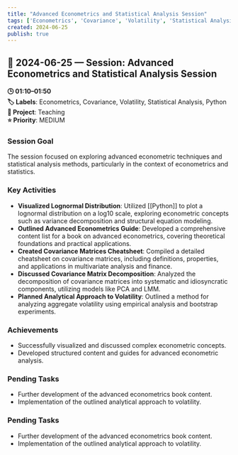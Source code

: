 ```yaml
---
title: "Advanced Econometrics and Statistical Analysis Session"
tags: ['Econometrics', 'Covariance', 'Volatility', 'Statistical Analysis', 'Python']
created: 2024-06-25
publish: true
---
```


## 📅 2024-06-25 — Session: Advanced Econometrics and Statistical Analysis Session

**🕒 01:10–01:50**  
**🏷️ Labels**: Econometrics, Covariance, Volatility, Statistical Analysis, Python  
**📂 Project**: Teaching  
**⭐ Priority**: MEDIUM  


### Session Goal
The session focused on exploring advanced econometric techniques and statistical analysis methods, particularly in the context of econometrics and statistics.

### Key Activities
- **Visualized Lognormal Distribution**: Utilized [[Python]] to plot a lognormal distribution on a log10 scale, exploring econometric concepts such as variance decomposition and structural equation modeling.
- **Outlined Advanced Econometrics Guide**: Developed a comprehensive content list for a book on advanced econometrics, covering theoretical foundations and practical applications.
- **Created Covariance Matrices Cheatsheet**: Compiled a detailed cheatsheet on covariance matrices, including definitions, properties, and applications in multivariate analysis and finance.
- **Discussed Covariance Matrix Decomposition**: Analyzed the decomposition of covariance matrices into systematic and idiosyncratic components, utilizing models like PCA and LMM.
- **Planned Analytical Approach to Volatility**: Outlined a method for analyzing aggregate volatility using empirical analysis and bootstrap experiments.

### Achievements
- Successfully visualized and discussed complex econometric concepts.
- Developed structured content and guides for advanced econometric analysis.

### Pending Tasks
- Further development of the advanced econometrics book content.
- Implementation of the outlined analytical approach to volatility.

### Pending Tasks
- Further development of the advanced econometrics book content.
- Implementation of the outlined analytical approach to volatility.
